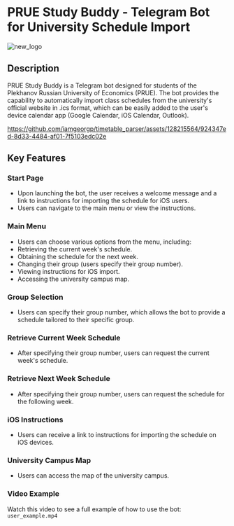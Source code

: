 

# PRUE Study Buddy - Telegram Bot for University Schedule Import
![new_logo](https://github.com/iamgeorgp/timetable_parser/assets/128215564/b3519132-a649-4226-9cd9-890d7de7a940)
## Description
PRUE Study Buddy is a Telegram bot designed for students of the Plekhanov Russian University of Economics (PRUE). The bot provides the capability to automatically import class schedules from the university's official website in .ics format, which can be easily added to the user's device calendar app (Google Calendar, iOS Calendar, Outlook).


https://github.com/iamgeorgp/timetable_parser/assets/128215564/924347ed-8d33-4484-af01-7f5103edc02e

## Key Features
### Start Page

* Upon launching the bot, the user receives a welcome message and a link to instructions for importing the schedule for iOS users.
* Users can navigate to the main menu or view the instructions.

### Main Menu

* Users can choose various options from the menu, including:
* Retrieving the current week's schedule.
* Obtaining the schedule for the next week.
* Changing their group (users specify their group number).
* Viewing instructions for iOS import.
* Accessing the university campus map.

### Group Selection

* Users can specify their group number, which allows the bot to provide a schedule tailored to their specific group.
### Retrieve Current Week Schedule

* After specifying their group number, users can request the current week's schedule.

### Retrieve Next Week Schedule

* After specifying their group number, users can request the schedule for the following week.

### iOS Instructions

* Users can receive a link to instructions for importing the schedule on iOS devices.
### University Campus Map

* Users can access the map of the university campus.
### Video Example
Watch this video to see a full example of how to use the bot: `user_example.mp4`




